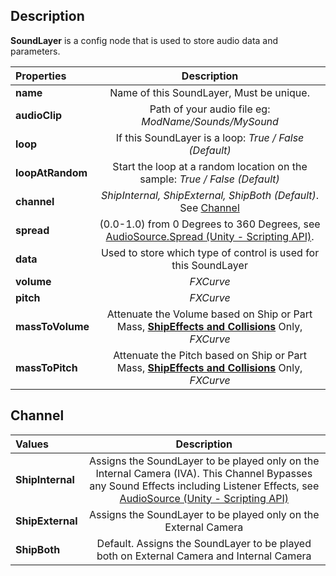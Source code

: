 ## Description
**SoundLayer** is a config node that is used to store audio data and parameters.


| Properties | Description | 
| :------------- | :----------: |
| **name** | Name of this SoundLayer, Must be unique. |
| **audioClip** | Path of your audio file eg: *ModName/Sounds/MySound* |
| **loop** | If this SoundLayer is a loop: *True / False (Default)* |
| **loopAtRandom** | Start the loop at a random location on the sample: *True / False (Default)* |
| **channel** | *ShipInternal, ShipExternal, ShipBoth (Default)*. See [Channel](#channel) |
| **spread** | (0.0-1.0) from 0 Degrees to 360 Degrees, see [AudioSource.Spread (Unity - Scripting API)](https://docs.unity3d.com/ScriptReference/AudioSource-spread.html). |
| **data** | Used to store which type of control is used for this SoundLayer |
| **volume** | *FXCurve* |
| **pitch** | *FXCurve* |
| **massToVolume** | Attenuate the Volume based on Ship or Part Mass, [**ShipEffects and Collisions**](https://github.com/ensou04/RocketSoundEnhancement/wiki/ShipEffects-and-Collisions) Only, *FXCurve* |
| **massToPitch** | Attenuate the Pitch based on Ship or Part Mass, [**ShipEffects and Collisions**](https://github.com/ensou04/RocketSoundEnhancement/wiki/ShipEffects-and-Collisions) Only, *FXCurve* |

## Channel
| Values | Description | 
| :------------- | :----------: |
| **ShipInternal** |  Assigns the SoundLayer to be played only on the Internal Camera (IVA). This Channel Bypasses any Sound Effects including Listener Effects, see [AudioSource (Unity - Scripting API)](https://docs.unity3d.com/ScriptReference/AudioSource.html) |
| **ShipExternal** |  Assigns the SoundLayer to be played only on the External Camera |
| **ShipBoth** |  Default. Assigns the SoundLayer to be played both on External Camera and Internal Camera |

